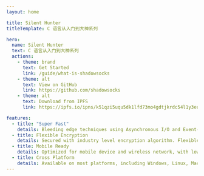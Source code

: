 ```yaml
---
layout: home

title: Silent Hunter
titleTemplate: C 语言从入门到大神系列

hero:
  name: Silent Hunter
  text: C 语言从入门到大神系列
  actions:
    - theme: brand
      text: Get Started
      link: /guide/what-is-shadowsocks
    - theme: alt
      text: View on GitHub
      link: https://github.com/shadowsocks
    - theme: alt
      text: Download from IPFS
      link: https://ipfs.io/ipns/k51qzi5uqu5dk1lfd73mo4gdtjkrdc54l1y3euowjj59o3j329zup8ixgbd444

features:
  - title: "Super Fast"
    details: Bleeding edge techniques using Asynchronous I/O and Event-driven programming.
  - title: Flexible Encryption
    details: Secured with industry level encryption algorithm. Flexible to support custom algorithms.
  - title: Mobile Ready
    details: Optimized for mobile device and wireless network, with low CPU and bandwidth usage.
  - title: Cross Platform
    details: Available on most platforms, including Windows, Linux, Mac, Android, iOS, and OpenWRT.
---
```

